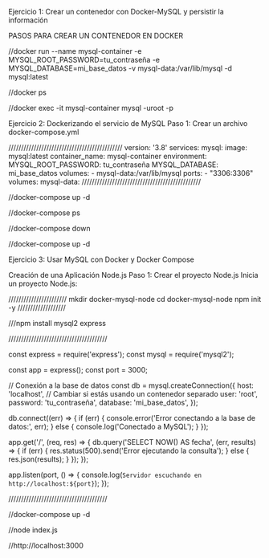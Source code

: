 Ejercicio 1: Crear un contenedor con Docker-MySQL y persistir la información

PASOS PARA CREAR UN CONTENEDOR EN DOCKER 

//docker run --name mysql-container -e MYSQL_ROOT_PASSWORD=tu_contraseña -e MYSQL_DATABASE=mi_base_datos -v mysql-data:/var/lib/mysql -d mysql:latest

//docker ps

//docker exec -it mysql-container mysql -uroot -p


Ejercicio 2: Dockerizando el servicio de MySQL
Paso 1: Crear un archivo docker-compose.yml


/////////////////////////////////////////////
version: '3.8'
services:
  mysql:
    image: mysql:latest
    container_name: mysql-container
    environment:
      MYSQL_ROOT_PASSWORD: tu_contraseña
      MYSQL_DATABASE: mi_base_datos
    volumes:
      - mysql-data:/var/lib/mysql
    ports:
      - "3306:3306"
volumes:
  mysql-data:
///////////////////////////////////////////////


//docker-compose up -d


//docker-compose ps


//docker-compose down


//docker-compose up -d





Ejercicio 3: Usar MySQL con Docker y Docker Compose

Creación de una Aplicación Node.js
Paso 1: Crear el proyecto Node.js
Inicia un proyecto Node.js:

///////////////////////
mkdir docker-mysql-node
cd docker-mysql-node
npm init -y
///////////////////


///npm install mysql2 express



///////////////////////////////////////

const express = require('express');
const mysql = require('mysql2');

const app = express();
const port = 3000;

// Conexión a la base de datos
const db = mysql.createConnection({
  host: 'localhost', // Cambiar si estás usando un contenedor separado
  user: 'root',
  password: 'tu_contraseña',
  database: 'mi_base_datos',
});

db.connect((err) => {
  if (err) {
    console.error('Error conectando a la base de datos:', err);
  } else {
    console.log('Conectado a MySQL');
  }
});

app.get('/', (req, res) => {
  db.query('SELECT NOW() AS fecha', (err, results) => {
    if (err) {
      res.status(500).send('Error ejecutando la consulta');
    } else {
      res.json(results);
    }
  });
});

app.listen(port, () => {
  console.log(`Servidor escuchando en http://localhost:${port}`);
});


///////////////////////////////////////



//docker-compose up -d



//node index.js

//http://localhost:3000


